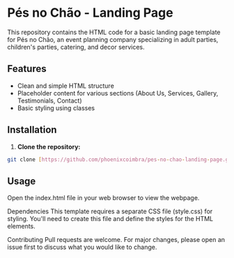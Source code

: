 # Pés no Chão - Landing Page 

This repository contains the HTML code for a basic landing page template for Pés no Chão, an event planning company specializing in adult parties, children's parties, catering, and decor services.

## Features

* Clean and simple HTML structure
* Placeholder content for various sections (About Us, Services, Gallery, Testimonials, Contact)
* Basic styling using classes

## Installation

1. **Clone the repository:**

```bash
git clone [https://github.com/phoenixcoimbra/pes-no-chao-landing-page.git].
```

## Usage

Open the index.html file in your web browser to view the webpage.

Dependencies
This template requires a separate CSS file (style.css) for styling. You'll need to create this file and define the styles for the HTML elements.

Contributing
Pull requests are welcome. For major changes, please open an issue first to discuss what you would like to change.

